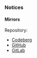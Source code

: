 ### Notices

#### Mirrors

Repository:
- [Codeberg](https://codeberg.org/paveloom-z/zig-girepository)
- [GitHub](https://github.com/paveloom-z/zig-girepository)
- [GitLab](https://gitlab.com/paveloom-g/zig/zig-girepository)

